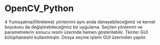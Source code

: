 # OpenCV_Python

4 Yumuşatma(filtreleme) yöntemini aynı anda deneyebileceğimiz ve kernel boyutunu da değiştirebileceğimiz bir uygulama.
Seçilen yöntemin ve parametrelerin sonucu resim üzerinde hemen gösterilebilir.
Tkinter GUI kütüphanesini kullanılmıştır.
Dosya seçme işlemi GUI üzerinden yapılır.
